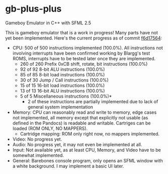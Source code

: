 # gb-plus-plus
Gameboy Emulator in C++ with SFML 2.5

This is gameboy emulator that is a work in progress! Many parts have not yet been implemented. Here's the current progress as of commit [f6d17564](https://github.com/dfrias100/gb-plus-plus/commit/f6d175644f4eebcf8f8c7720c524574a31dc1752):
* CPU: 500 of 500 instructions implemented (100.0%). All instructions not involving interrupts have been confirmed working by Blargg's test ROMS, interrupts have to be tested later once they are implemented.
	- 260 of 260 Prefix 0xCB shift, rotate, bit instructions (100.0%)
	- 92 of 92 8-bit ALU instructions (100.0%)
	- 85 of 85 8-bit load instructions (100.0%)
	- 30 of 30 Jump / Call instructions (100.0%)
	- 15 of 15 16-bit load instructions (100.0%)
	- 13 of 13 16-bit ALU instructions (100.0%)
	-  5 of 5 Miscellaneous instructions (100.0%)*
		- 2 of these instructions are partially implemented due to lack of general system implementation	
* Memory: CPU can reasonably read and write to memory, edge cases not implemented, all memory except that explicitly not usable (as defined in the Pandocs) is readable and writable. Cartriges can be loaded (ROM ONLY, NO MAPPERS).
  - Cartridge mapping: ROM only right now, no mappers implemented.
* Video: No progress yet.
* Audio: No progress yet, it may not even be implemented at all.
* Input: Not available yet, as at least CPU, Memory, and Video have to be somewhat implemented.
* General: Barebones console program, only opens an SFML window with a white background. I may implement a basic UI later.
